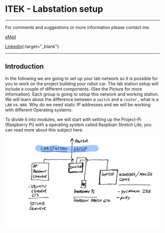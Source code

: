 # ITEK - Labstation setup

______
For comments and suggestions or more information please contact me:

[eMail](mailto:hans@eaaa.dk)

[Linkedin](https://www.linkedin.com/in/hansjeppesen/){:target="_blank"}

______

## <span>Introduction</span>

In the following we are going to set up your lab-network so it is possible for you to work on the project building your robot car. The lab station setup will include a couple of different components. (See the Picture for more information). Each group is going to setup this network and working station. We will learn about the difference between a ```switch``` and a ```router``` , what is a ```LAN``` vs. ```WAN```. Why do we need static IP addresses and we will be working with different Operating systems.

To divide it into modules, we will start with setting up the Project-Pi (Raspberry Pi) with a operating system called Raspbian Stretch Lite, you can read more about this subject here.


![labstation setup](https://github.com/hanshenrikjeppesen/Labstation_setup/blob/master/docs/images/pic01.PNG?raw=true)
